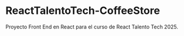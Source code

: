 # ReactTalentoTech-CoffeeStore
Proyecto Front End en React para el curso de React Talento Tech 2025. 
